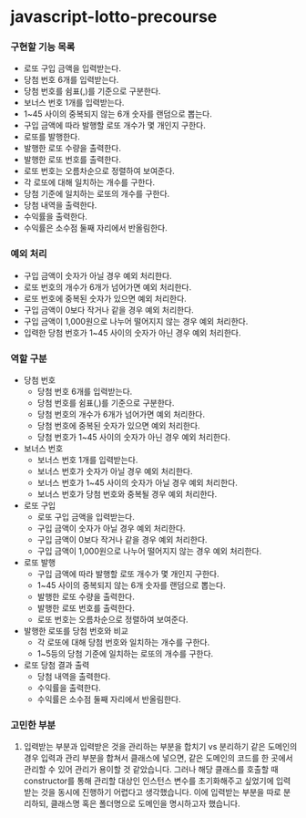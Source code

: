 # javascript-lotto-precourse

### 구현할 기능 목록

- 로또 구입 금액을 입력받는다.
- 당첨 번호 6개를 입력받는다.
- 당첨 번호를 쉼표(,)를 기준으로 구분한다.
- 보너스 번호 1개를 입력받는다.
- 1~45 사이의 중복되지 않는 6개 숫자를 랜덤으로 뽑는다.
- 구입 금액에 따라 발행할 로또 개수가 몇 개인지 구한다.
- 로또를 발행한다.
- 발행한 로또 수량을 출력한다.
- 발행한 로또 번호를 출력한다.
- 로또 번호는 오름차순으로 정렬하여 보여준다.
- 각 로또에 대해 일치하는 개수를 구한다.
- 당첨 기준에 일치하는 로또의 개수를 구한다.
- 당첨 내역을 출력한다.
- 수익률을 출력한다.
- 수익률은 소수점 둘째 자리에서 반올림한다.

### 예외 처리

- 구입 금액이 숫자가 아닐 경우 예외 처리한다.
- 로또 번호의 개수가 6개가 넘어가면 예외 처리한다.
- 로또 번호에 중복된 숫자가 있으면 예외 처리한다.
- 구입 금액이 0보다 작거나 같을 경우 예외 처리한다.
- 구입 금액이 1,000원으로 나누어 떨어지지 않는 경우 예외 처리한다.
- 입력한 당첨 번호가 1~45 사이의 숫자가 아닌 경우 예외 처리한다.

### 역할 구분

- 당첨 번호
  - 당첨 번호 6개를 입력받는다.
  - 당첨 번호를 쉼표(,)를 기준으로 구분한다.
  - 당첨 번호의 개수가 6개가 넘어가면 예외 처리한다.
  - 당첨 번호에 중복된 숫자가 있으면 예외 처리한다.
  - 당첨 번호가 1~45 사이의 숫자가 아닌 경우 예외 처리한다.
- 보너스 번호
  - 보너스 번호 1개를 입력받는다.
  - 보너스 번호가 숫자가 아닐 경우 예외 처리한다.
  - 보너스 번호가 1~45 사이의 숫자가 아닐 경우 예외 처리한다.
  - 보너스 번호가 당첨 번호와 중복될 경우 예외 처리한다.
- 로또 구입
  - 로또 구입 금액을 입력받는다.
  - 구입 금액이 숫자가 아닐 경우 예외 처리한다.
  - 구입 금액이 0보다 작거나 같을 경우 예외 처리한다.
  - 구입 금액이 1,000원으로 나누어 떨어지지 않는 경우 예외 처리한다.
- 로또 발행
  - 구입 금액에 따라 발행할 로또 개수가 몇 개인지 구한다.
  - 1~45 사이의 중복되지 않는 6개 숫자를 랜덤으로 뽑는다.
  - 발행한 로또 수량을 출력한다.
  - 발행한 로또 번호를 출력한다.
  - 로또 번호는 오름차순으로 정렬하여 보여준다.
- 발행한 로또를 당첨 번호와 비교
  - 각 로또에 대해 당첨 번호와 일치하는 개수를 구한다.
  - 1~5등의 당첨 기준에 일치하는 로또의 개수를 구한다.
- 로또 당첨 결과 출력
  - 당첨 내역을 출력한다.
  - 수익률을 출력한다.
  - 수익률은 소수점 둘째 자리에서 반올림한다.

### 고민한 부분

1. 입력받는 부분과 입력받은 것을 관리하는 부분을 합치기 vs 분리하기
   같은 도메인의 경우 입력과 관리 부분을 합쳐서 클래스에 넣으면, 같은 도메인의 코드를 한 곳에서 관리할 수 있어 관리가 용이할 것 같았습니다. 그러나 해당 클래스를 호출할 때 constructor를 통해 관리할 대상인 인스턴스 변수를 초기화해주고 싶었기에 입력받는 것을 동시에 진행하기 어렵다고 생각했습니다. 이에 입력받는 부분을 따로 분리하되, 클래스명 혹은 폴더명으로 도메인을 명시하고자 했습니다.
